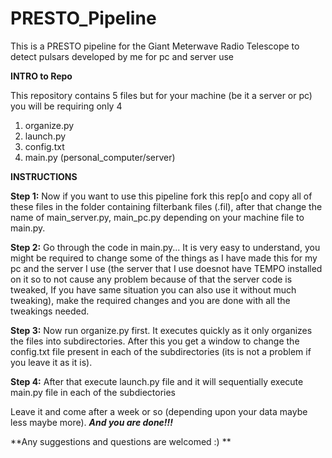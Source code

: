 # PRESTO_Pipeline
This is a PRESTO pipeline for the Giant Meterwave Radio Telescope to detect pulsars developed by me for pc and server use

**INTRO to Repo**

This repository contains 5 files but for your machine (be it a server or pc) you will be requiring only 4
1. organize.py
2. launch.py
3. config.txt
4. main.py (personal_computer/server)

**INSTRUCTIONS**

**Step 1:** Now if you want to use this pipeline fork this rep[o and copy all of these files in the folder containing filterbank files (.fil), after that change the name of main_server.py, main_pc.py depending on your machine file to main.py.

**Step 2:** Go through the code in main.py... It is very easy to understand, you might be required to change some of the things as I have made this for my pc and the server I use (the server that I use doesnot have TEMPO installed on it so to not cause any problem because of that the server code is tweaked, If you have same situation you can also use it without much tweaking), make the required changes and you are done with all the tweakings needed. 

**Step 3:** Now run organize.py first. It executes quickly as it only organizes the files into subdirectories. After this you get a window to change the config.txt file present in each of the subdirectories (its is not a problem if you leave it as it is).

**Step 4:** After that execute launch.py file and it will sequentially execute main.py file in each of the subdiectories

Leave it and come after a week or so (depending upon your data maybe less maybe more). _**And you are done!!!**_


**Any suggestions and questions are welcomed :) **
